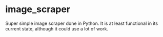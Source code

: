 image_scraper
=============

Super simple image scraper done in Python.  It is at least functional in its current state, although it could use a lot of work.
